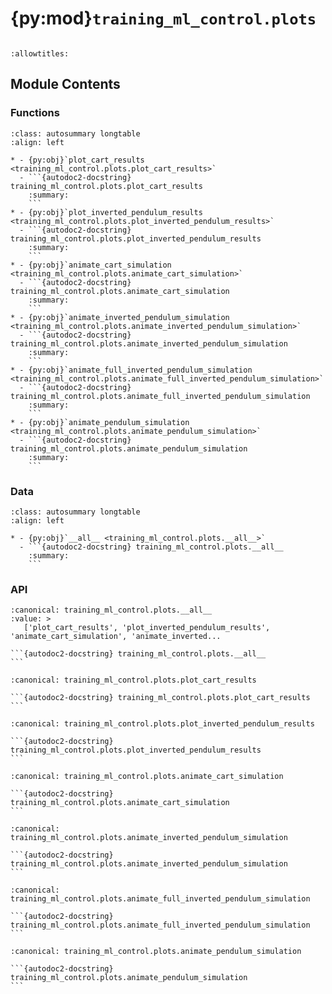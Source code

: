 # {py:mod}`training_ml_control.plots`

```{py:module} training_ml_control.plots
```

```{autodoc2-docstring} training_ml_control.plots
:allowtitles:
```

## Module Contents

### Functions

````{list-table}
:class: autosummary longtable
:align: left

* - {py:obj}`plot_cart_results <training_ml_control.plots.plot_cart_results>`
  - ```{autodoc2-docstring} training_ml_control.plots.plot_cart_results
    :summary:
    ```
* - {py:obj}`plot_inverted_pendulum_results <training_ml_control.plots.plot_inverted_pendulum_results>`
  - ```{autodoc2-docstring} training_ml_control.plots.plot_inverted_pendulum_results
    :summary:
    ```
* - {py:obj}`animate_cart_simulation <training_ml_control.plots.animate_cart_simulation>`
  - ```{autodoc2-docstring} training_ml_control.plots.animate_cart_simulation
    :summary:
    ```
* - {py:obj}`animate_inverted_pendulum_simulation <training_ml_control.plots.animate_inverted_pendulum_simulation>`
  - ```{autodoc2-docstring} training_ml_control.plots.animate_inverted_pendulum_simulation
    :summary:
    ```
* - {py:obj}`animate_full_inverted_pendulum_simulation <training_ml_control.plots.animate_full_inverted_pendulum_simulation>`
  - ```{autodoc2-docstring} training_ml_control.plots.animate_full_inverted_pendulum_simulation
    :summary:
    ```
* - {py:obj}`animate_pendulum_simulation <training_ml_control.plots.animate_pendulum_simulation>`
  - ```{autodoc2-docstring} training_ml_control.plots.animate_pendulum_simulation
    :summary:
    ```
````

### Data

````{list-table}
:class: autosummary longtable
:align: left

* - {py:obj}`__all__ <training_ml_control.plots.__all__>`
  - ```{autodoc2-docstring} training_ml_control.plots.__all__
    :summary:
    ```
````

### API

````{py:data} __all__
:canonical: training_ml_control.plots.__all__
:value: >
   ['plot_cart_results', 'plot_inverted_pendulum_results', 'animate_cart_simulation', 'animate_inverted...

```{autodoc2-docstring} training_ml_control.plots.__all__
```

````

````{py:function} plot_cart_results(T: numpy.typing.NDArray, reference: float, observations: numpy.typing.NDArray, actions: numpy.typing.NDArray) -> None
:canonical: training_ml_control.plots.plot_cart_results

```{autodoc2-docstring} training_ml_control.plots.plot_cart_results
```
````

````{py:function} plot_inverted_pendulum_results(T: numpy.typing.NDArray, reference: float, observations: numpy.typing.NDArray, actions: numpy.typing.NDArray) -> None
:canonical: training_ml_control.plots.plot_inverted_pendulum_results

```{autodoc2-docstring} training_ml_control.plots.plot_inverted_pendulum_results
```
````

````{py:function} animate_cart_simulation(data: do_mpc.data.Data | do_mpc.data.MPCData, *, reference: float | None = None) -> IPython.display.HTML
:canonical: training_ml_control.plots.animate_cart_simulation

```{autodoc2-docstring} training_ml_control.plots.animate_cart_simulation
```
````

````{py:function} animate_inverted_pendulum_simulation(data: do_mpc.data.Data | do_mpc.data.MPCData) -> IPython.display.HTML
:canonical: training_ml_control.plots.animate_inverted_pendulum_simulation

```{autodoc2-docstring} training_ml_control.plots.animate_inverted_pendulum_simulation
```
````

````{py:function} animate_full_inverted_pendulum_simulation(data: do_mpc.data.Data | do_mpc.data.MPCData) -> IPython.display.HTML
:canonical: training_ml_control.plots.animate_full_inverted_pendulum_simulation

```{autodoc2-docstring} training_ml_control.plots.animate_full_inverted_pendulum_simulation
```
````

````{py:function} animate_pendulum_simulation(data: do_mpc.data.Data | do_mpc.data.MPCData) -> IPython.display.HTML
:canonical: training_ml_control.plots.animate_pendulum_simulation

```{autodoc2-docstring} training_ml_control.plots.animate_pendulum_simulation
```
````
